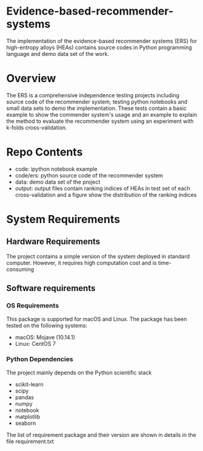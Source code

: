 # Evidence-based-recommender-systems
The implementation of the evidence-based recommender systems (ERS) for high-entropy alloys (HEAs) contains source codes in Python programming language and demo data set of the work.

# Overview

The ERS is a comprehensive independence testing projects including source code of the recommender system, testing python notebooks and small data sets to demo the implementation. These tests contain a basic example to show the commender system's usage and an example to explain the method to evaluate the recommender system using an experiment with k-folds cross-validation.

# Repo Contents

* code: ipython notebook example
* code/ers: python source code of the recommender system
* data: demo data set of the project
* output: output files contain ranking indices of HEAs in test set of each cross-validation and a figure show the distribution of the ranking indices

# System Requirements

## Hardware Requirements

The project contains a simple version of the system deployed in standard computer. However, it requires high computation cost and is time-consuming

## Software requirements

### OS Requirements

This package is supported for macOS and Linux. The package has been tested on the following systems:

* macOS: Mojave (10.14.1)
* Linux: CentOS 7

### Python Dependencies

The project mainly depends on the Python scientific stack

* scikit-learn
* scipy
* pandas
* numpy
* notebook
* matplotlib
* seaborn

The list of requirement package and their version are shown in details in the file requirement.txt